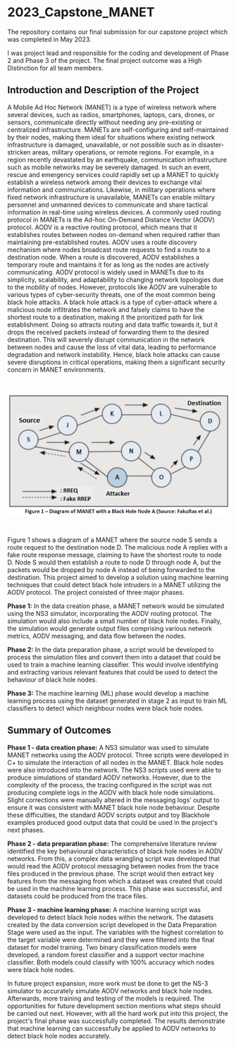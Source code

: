 # 2023_Capstone_MANET

The repository contains our final submission for our capstone project which was completed in May 2023.

I was project lead and responsible for the coding and development of Phase 2 and Phase 3 of the project. The final project outcome was a High Distinction for all team members.

## Introduction and Description of the Project

A Mobile Ad Hoc Network (MANET) is a type of wireless network where several devices, such as radios, smartphones, laptops, cars, drones, or sensors, communicate directly without needing any pre-existing or centralized infrastructure. MANETs are self-configuring and self-maintained by their nodes, making them ideal for situations where existing network infrastructure is damaged, unavailable, or not possible such as in disaster-stricken areas, military operations, or remote regions.
For example, in a region recently devastated by an earthquake, communication infrastructure such as mobile networks may be severely damaged. In such an event, rescue and emergency services could rapidly set up a MANET to quickly establish a wireless network among their devices to exchange vital information and communications. Likewise, in military operations where fixed network infrastructure is unavailable, MANETs can enable military personnel and unmanned devices to communicate and share tactical information in real-time using wireless devices.
A commonly used routing protocol in MANETs is the Ad-hoc On-Demand Distance Vector (AODV) protocol. AODV is a reactive routing protocol, which means that it establishes routes between nodes on-demand when required rather than maintaining pre-established routes. AODV uses a route discovery mechanism where nodes broadcast route requests to find a route to a destination node. When a route is discovered, AODV establishes a temporary route and maintains it for as long as the nodes are actively communicating. AODV protocol is widely used in MANETs due to its simplicity, scalability, and adaptability to changing network topologies due to the mobility of nodes.
However, protocols like AODV are vulnerable to various types of cyber-security threats, one of the most common being black hole attacks. A black hole attack is a type of cyber-attack where a malicious node infiltrates the network and falsely claims to have the shortest route to a destination, making it the prioritized path for link establishment. Doing so attracts routing and data traffic towards it, but it drops the received packets instead of forwarding them to the desired destination. This will severely disrupt communication in the network between nodes and cause the loss of vital data, leading to performance degradation and network instability. Hence, black hole attacks can cause severe disruptions in critical operations, making them a significant security concern in MANET environments.

<br/>

![Figure 1](Figure_1.png)

<br/>

Figure 1 shows a diagram of a MANET where the source node S sends a route request to the destination node D. The malicious node A replies with a fake route response message, claiming to have the shortest route to node D. Node S would then establish a route to node D through node A, but the packets would be dropped by node A instead of being forwarded to the destination.
This project aimed to develop a solution using machine learning techniques that could detect black hole intruders in a MANET utilizing the AODV protocol. The project consisted of three major phases.

**Phase 1:**
In the data creation phase, a MANET network would be simulated using the NS3 simulator, incorporating the AODV routing protocol. The simulation would also include a small number of black hole nodes. Finally, the simulation would generate output files comprising various network metrics, AODV messaging, and data flow between the nodes.

**Phase 2:**
In the data preparation phase, a script would be developed to process the simulation files and convert them into a dataset that could be used to train a machine learning classifier. This would involve identifying and extracting various relevant features that could be used to detect the behaviour of black hole nodes.

**Phase 3:**
The machine learning (ML) phase would develop a machine learning process using the dataset generated in stage 2 as input to train ML classifiers to detect which neighbour nodes were black hole nodes.

## Summary of Outcomes

**Phase 1 - data creation phase:** A NS3 simulator was used to simulate MANET networks using the AODV protocol. Three scripts were developed in C+ to simulate the interaction of all nodes in the MANET. Black hole nodes were also introduced into the network. The NS3 scripts used were able to produce simulations of standard AODV networks. However, due to the complexity of the process, the tracing configured in the script was not producing complete logs in the AODV with black hole node simulations. Slight corrections were manually altered in the messaging logs' output to ensure it was consistent with MANET black hole node behaviour. Despite these difficulties, the standard AODV scripts output and toy Blackhole examples produced good output data that could be used in the project's next phases.

**Phase 2 - data preparation phase:** The comprehensive literature review identified the key behavioural characteristics of black hole nodes in AODV networks. From this, a complex data wrangling script was developed that would read the AODV protocol messaging between nodes from the trace files produced in the previous phase. The script would then extract key features from the messaging from which a dataset was created that could be used in the machine learning process. This phase was successful, and datasets could be produced from the trace files.

**Phase 3 - machine learning phase:** A machine learning script was developed to detect black hole nodes within the network. The datasets created by the data conversion script developed in the Data Preparation Stage were used as the input. The variables with the highest correlation to the target variable were determined and they were filtered into the final dataset for model training. Two binary classification models were developed, a random forest classifier and a support vector machine classifier. Both models could classify with 100% accuracy which nodes were black hole nodes.

In future project expansion, more work must be done to get the NS-3 simulator to accurately simulate AODV networks and black hole nodes. Afterwards, more training and testing of the models is required. The opportunities for future development section mentions what steps should be carried out next. However, with all the hard work put into this project, the project's final phase was successfully completed. The results demonstrate that machine learning can successfully be applied to AODV networks to detect black hole nodes accurately.


